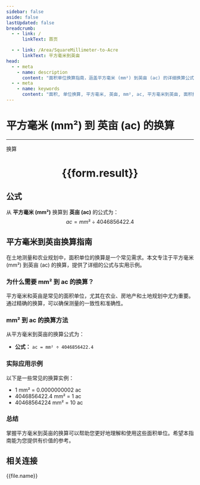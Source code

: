 ```yaml
---
sidebar: false
aside: false
lastUpdated: false
breadcrumb:
  - - link: /
      linkText: 首页

  - - link: /Area/SquareMillimeter-to-Acre
      linkText: 平方毫米到英亩
head:
  - - meta
    - name: description
      content: "面积单位换算指南，涵盖平方毫米 (mm²) 到英亩 (ac) 的详细换算公式与说明。"
  - - meta
    - name: keywords
      content: "面积, 单位换算, 平方毫米, 英亩, mm², ac, 平方毫米到英亩, 面积换算指南"
---
```

# 平方毫米 (mm²) 到 英亩 (ac) 的换算
---
<script setup>
import { onMounted, reactive, inject, ref } from 'vue'
import { NButton, NForm, NFormItem, NInput, NInputNumber, NSelect, NCard, useMessage,NGrid ,NGi } from 'naive-ui'
import { defineClientComponent } from 'vitepress'
import { Area } from '../../files';

const convert = inject('convert')

const form = reactive({
  number: null,
  result: '',
})

const convertHandler = () => {
  if (form.number !== null && !isNaN(form.number)) {
    const convertedValue = parseFloat(form.number) / 4046856422.4
    form.result = `${form.number}mm² = ${convertedValue.toFixed(10)}ac`
  } else {
    form.result = '请输入有效的数值。'
  }
}
</script>

<n-form size="large" :model="form">
  <n-form-item label="平方毫米 (mm²)">
    <n-input-number v-model:value="form.number" placeholder="输入平方毫米" style="width: 100%" />
  </n-form-item>
  <n-form-item>
    <n-button type="primary" @click="convertHandler" block>换算</n-button>
  </n-form-item>
</n-form>

<n-card  embedded :bordered="false" hoverable>
  <div  style="text-align:center">
    <h1>{{form.result}}</h1>
  </div>
</n-card>

## 公式

从 **平方毫米 (mm²)** 换算到 **英亩 (ac)** 的公式为：
$$ ac = mm² \div 4046856422.4 $$

## 平方毫米到英亩换算指南

在土地测量和农业规划中，面积单位的换算是一个常见需求。本文专注于平方毫米 (mm²) 到英亩 (ac) 的换算，提供了详细的公式与实用示例。

### 为什么需要 mm² 到 ac 的换算？

平方毫米和英亩是常见的面积单位，尤其在农业、房地产和土地规划中尤为重要。通过精确的换算，可以确保测量的一致性和准确性。

### mm² 到 ac 的换算方法

从平方毫米到英亩的换算公式为：

- **公式：** `ac = mm² ÷ 4046856422.4`

### 实际应用示例

以下是一些常见的换算实例：

- 1 mm² = 0.0000000002 ac
- 4046856422.4 mm² = 1 ac
- 40468564224 mm² = 10 ac

### 总结

掌握平方毫米到英亩的换算可以帮助您更好地理解和使用这些面积单位。希望本指南能为您提供有价值的参考。

## 相关连接
<n-grid x-gap="12" :cols="3">
  <n-gi v-for="(file, index) in Area" :key="index">
    <n-button
      text
      tag="a"
      :href="file.path"
      type="primary"
    >
      {{file.name}}
    </n-button>
  </n-gi>
</n-grid>